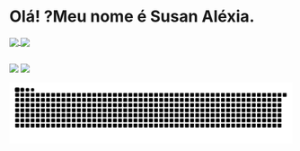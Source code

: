 <h1> Olá! ?Meu nome é Susan Aléxia. </h1>

<div>
  <a href="https://github.com/susanalexiaa">
  <img height="180em"   align="center" src="https://github-readme-stats.vercel.app/api?username=susanalexiaa&show_icons=true&theme=jolly&include_all_commits=true&count_private=true"/>
<img height="180em"  align="center" src="https://github-readme-stats.vercel.app/api/top-langs/?username=susanalexiaa&&layout=compact&hide=shell&theme=jolly"/>

##
<a href="https://www.youtube.com/channel/UCZOQqQNgfDBSn4k2kbU_flg" target="_blank"><img src="https://img.shields.io/badge/-Youtube-%23EA4335?style=for-the-badge&logo=youtube&logoColor=white" target="_blank"></a>
<a href="https://www.instagram.com/susanmarketing/" target="_blank"><img src="https://img.shields.io/badge/-Instagram-%23E4405F?style=for-the-badge&logo=instagram&logoColor=white" target="_blank"></a>

![Snake animation](https://github.com/susanalexiaa/susanalexiaa/blob/output/github-contribution-grid-snake.svg)
</div>
